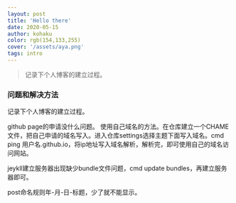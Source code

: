 ```yaml
---
layout: post
title: 'Hello there'
date: 2020-05-15
author: kohaku
color: rgb(154,133,255)
cover: '/assets/aya.png'
tags: intro
---
```


>记录下个人博客的建立过程。

### 问题和解决方法

记录下个人博客的建立过程。

github page的申请没什么问题。
使用自己域名的方法。在仓库建立一个CHAME文件，把自己申请的域名写入。进入仓库settings选择主题下面写入域名。cmd ping 用户名.github.io，将ip地址写入域名解析，解析完，即可使用自己的域名访问网站。

jeykll建立服务器出现缺少bundle文件问题，cmd update bundles，再建立服务器即可。

post命名规则年-月-日-标题，少了就不能显示。

